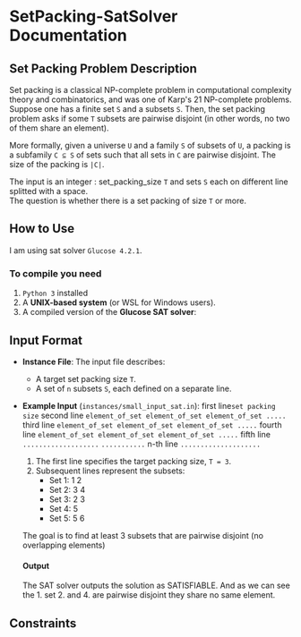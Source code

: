 # SetPacking-SatSolver Documentation

## Set Packing Problem Description

Set packing is a classical NP-complete problem in computational complexity theory and combinatorics, and was one of Karp's 21 NP-complete problems. Suppose one has a finite set `S` and a subsets `S`. Then, the set packing problem asks if some `T` subsets are pairwise disjoint (in other words, no two of them share an element).

More formally, given a universe `U` and a family `S` of subsets of `U`, a packing is a subfamily `C ⊆ S` of sets such that all sets in `C` are pairwise disjoint. The size of the packing is `|C|`. 

The input is an integer : set_packing_size `T` and sets `S` each on different line splitted with a space.  
The question is whether there is a set packing of size `T` or more.


## How to Use

I am using sat solver `Glucose 4.2.1`.

### To compile you need

1. `Python 3` installed
2. A **UNIX-based system** (or WSL for Windows users).
3. A compiled version of the **Glucose SAT solver**:


## Input Format

- **Instance File**: The input file describes:
  - A target set packing size `T`.
  - A set of `n` subsets `S`, each defined on a separate line.
- **Example Input** (`instances/small_input_sat.in`):
    first line`set packing size`
    second line `element_of_set element_of_set element_of_set .....`
    third line `element_of_set element_of_set element_of_set .....`
    fourth line `element_of_set element_of_set element_of_set .....`
    fifth line `...................`
    `...........`
    n-th line `....................`

    1. The first line specifies the target packing size, `T = 3`.
    2. Subsequent lines represent the subsets:
        - Set 1: 1 2
        - Set 2: 3 4
        - Set 3: 2 3
        - Set 4: 5
        - Set 5: 5 6

    The goal is to find at least 3 subsets that are pairwise disjoint (no overlapping elements)
    #### Output

    The SAT solver outputs the solution as SATISFIABLE. 
    And as we can see the 1. set  2. and 4. are pairwise disjoint they share no same element.


## Constraints
